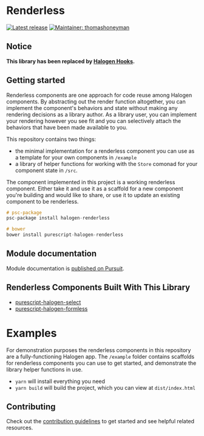 # Renderless

[![Latest release](http://img.shields.io/github/release/thomashoneyman/purescript-halogen-renderless.svg)](https://github.com/thomashoneyman/purescript-halogen-renderless/releases)
[![Maintainer: thomashoneyman](https://img.shields.io/badge/maintainer-thomashoneyman-lightgrey.svg)](http://github.com/thomashoneyman)

## Notice

**This library has been replaced by [Halogen Hooks](https://github.com/thomashoneyman/purescript-halogen-hooks).**

## Getting started

Renderless components are one approach for code reuse among Halogen components. By abstracting out the render function altogether, you can implement the component's behaviors and state without making any rendering decisions as a library author. As a library user, you can implement your rendering however you see fit and you can selectively attach the behaviors that have been made available to you.

This repository contains two things:

- the minimal implementation for a renderless component you can use as a template for your own components in `/example`
- a library of helper functions for working with the `Store` comonad for your component state in `/src`.

The component implemented in this project is a working renderless component. Either take it and use it as a scaffold for a new component you're building and would like to share, or use it to update an existing component to be renderless.

``` purescript
# psc-package
psc-package install halogen-renderless

# bower
bower install purescript-halogen-renderless
```

## Module documentation

Module documentation is [published on Pursuit](http://pursuit.purescript.org/packages/purescript-halogen-renderless).

## Renderless Components Built With This Library

- [purescript-halogen-select](https://github.com/citizennet/purescript-halogen-select)
- [purescript-halogen-formless](https://github.com/thomashoneyman/purescript-halogen-formless)

# Examples

For demonstration purposes the renderless components in this repository are a fully-functioning Halogen app. The `/example` folder contains scaffolds for renderless components you can use to get started, and demonstrate the library helper functions in use.

- `yarn` will install everything you need
- `yarn build` will build the project, which you can view at `dist/index.html`

## Contributing

Check out the [contribution guidelines](https://github.com/thomashoneyman/purescript-halogen-renderless/blob/master/.github/contributing.md) to get started and see helpful related resources.

